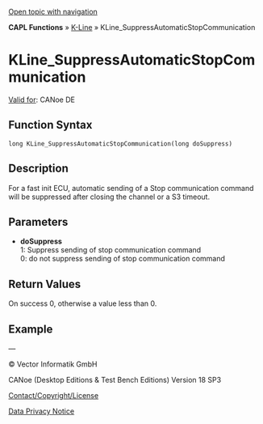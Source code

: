 [Open topic with navigation](../../../../../CANoeDEFamily.htm#Topics/CAPLFunctions/KLine/Functions/CAPLfunctionKLineSuppressAutomaticStopCommunication.md)

**CAPL Functions** » [K-Line](../CAPLfunctionsKLineOverview.md) » KLine_SuppressAutomaticStopCommunication

# KLine_SuppressAutomaticStopCommunication

[Valid for](../../../Shared/FeatureAvailability.md): CANoe DE

## Function Syntax

```
long KLine_SuppressAutomaticStopCommunication(long doSuppress)
```

## Description

For a fast init ECU, automatic sending of a Stop communication command will be suppressed after closing the channel or a S3 timeout.

## Parameters

- **doSuppress**  
  1: Suppress sending of stop communication command  
  0: do not suppress sending of stop communication command

## Return Values

On success 0, otherwise a value less than 0.

## Example

—

© Vector Informatik GmbH

CANoe (Desktop Editions & Test Bench Editions) Version 18 SP3

[Contact/Copyright/License](../../../Shared/ContactCopyrightLicense.md)

[Data Privacy Notice](https://www.vector.com/int/en/company/get-info/privacy-policy/)
